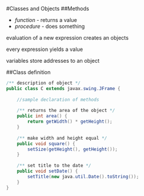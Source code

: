 #Classes and Objects
##Methods
+ *function* - returns a value
+ *procedure* - does something

evaluation of a new expression creates an objects

every expression yields a value

variables store addresses to an object

##Class definition

```java
/** description of object */
public class C extends javax.swing.JFrame {
    
    //sample declaration of methods
    
    /** returns the area of the object */
    public int area() {
        return getWidth() * getHeight();
    }
    
    /** make width and height equal */
    public void square() {
        setSize(getHeight(), getHeight());
    }
    
    /** set title to the date */
    public void setDate() {
        setTitle(new java.util.Date().toString());
    }
}
```
